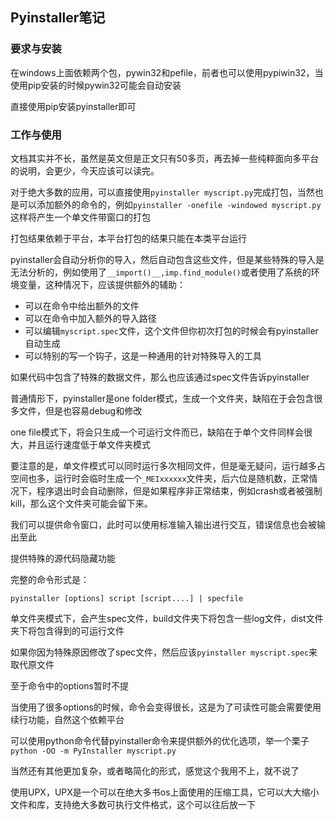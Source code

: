 ## Pyinstaller笔记



### 要求与安装

在windows上面依赖两个包，pywin32和pefile，前者也可以使用pypiwin32，当使用pip安装的时候pywin32可能会自动安装

直接使用pip安装pyinstaller即可



### 工作与使用

文档其实并不长，虽然是英文但是正文只有50多页，再去掉一些纯粹面向多平台的说明，会更少，今天应该可以读完。



对于绝大多数的应用，可以直接使用`pyinstaller myscript.py`完成打包，当然也是可以添加额外的命令的，例如`pyinstaller -onefile -windowed myscript.py`这样将产生一个单文件带窗口的打包

打包结果依赖于平台，本平台打包的结果只能在本类平台运行



pyinstaller会自动分析你的导入，然后自动包含这些文件，但是某些特殊的导入是无法分析的，例如使用了`__import()__,imp.find_module()`或者使用了系统的环境变量，这种情况下，应该提供额外的辅助：

-   可以在命令中给出额外的文件
-   可以在命令中加入额外的导入路径
-   可以编辑`myscript.spec`文件，这个文件但你初次打包的时候会有pyinstaller自动生成
-   可以特别的写一个钩子，这是一种通用的针对特殊导入的工具

如果代码中包含了特殊的数据文件，那么也应该通过spec文件告诉pyinstaller



普通情形下，pyinstaller是one folder模式，生成一个文件夹，缺陷在于会包含很多文件，但是也容易debug和修改

one file模式下，将会只生成一个可运行文件而已，缺陷在于单个文件同样会很大，并且运行速度低于单文件夹模式

要注意的是，单文件模式可以同时运行多次相同文件，但是毫无疑问，运行越多占空间也多，运行时会临时生成一个`_MEIxxxxxx`文件夹，后六位是随机数，正常情况下，程序退出时会自动删除，但是如果程序非正常结束，例如crash或者被强制kill，那么这个文件夹可能会留下来。



我们可以提供命令窗口，此时可以使用标准输入输出进行交互，错误信息也会被输出至此



提供特殊的源代码隐藏功能



完整的命令形式是：

`pyinstaller [options] script [script....] | specfile`



单文件夹模式下，会产生spec文件，build文件夹下将包含一些log文件，dist文件夹下将包含得到的可运行文件

如果你因为特殊原因修改了spec文件，然后应该`pyinstaller myscript.spec`来取代原文件



至于命令中的options暂时不提

当使用了很多options的时候，命令会变得很长，这是为了可读性可能会需要使用续行功能，自然这个依赖平台



可以使用python命令代替pyinstaller命令来提供额外的优化选项，举一个栗子`python -OO -m PyInstaller myscript.py`

当然还有其他更加复杂，或者略简化的形式，感觉这个我用不上，就不说了



使用UPX，UPX是一个可以在绝大多书os上面使用的压缩工具，它可以大大缩小文件和库，支持绝大多数可执行文件格式，这个可以往后放一下



